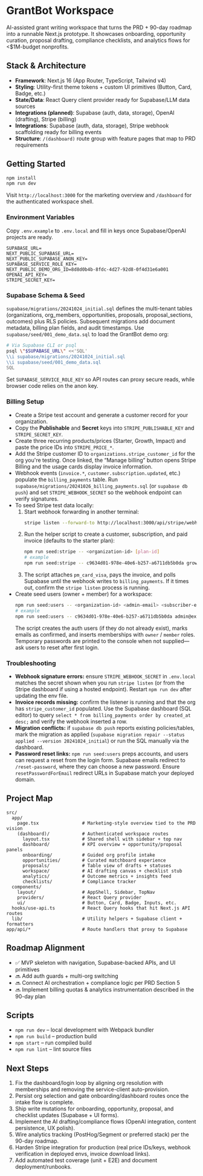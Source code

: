 # GrantBot Workspace

AI-assisted grant writing workspace that turns the PRD + 90-day roadmap into a runnable Next.js prototype. It showcases onboarding, opportunity curation, proposal drafting, compliance checklists, and analytics flows for <$1M-budget nonprofits.

## Stack & Architecture
- **Framework**: Next.js 16 (App Router, TypeScript, Tailwind v4)
- **Styling**: Utility-first theme tokens + custom UI primitives (Button, Card, Badge, etc.)
- **State/Data**: React Query client provider ready for Supabase/LLM data sources
- **Integrations (planned)**: Supabase (auth, data, storage), OpenAI (drafting), Stripe (billing)
 - **Integrations**: Supabase (auth, data, storage), Stripe webhook scaffolding ready for billing events
- **Structure**: `/(dashboard)` route group with feature pages that map to PRD requirements

## Getting Started
```bash
npm install
npm run dev
```
Visit `http://localhost:3000` for the marketing overview and `/dashboard` for the authenticated workspace shell.

### Environment Variables
Copy `.env.example` to `.env.local` and fill in keys once Supabase/OpenAI projects are ready.
```
SUPABASE_URL=
NEXT_PUBLIC_SUPABASE_URL=
NEXT_PUBLIC_SUPABASE_ANON_KEY=
SUPABASE_SERVICE_ROLE_KEY=
NEXT_PUBLIC_DEMO_ORG_ID=8d8d0b4b-8fdc-4d27-92d8-0f4d31e6a001
OPENAI_API_KEY=
STRIPE_SECRET_KEY=
```

### Supabase Schema & Seed
`supabase/migrations/20241024_initial.sql` defines the multi-tenant tables (organizations, org_members, opportunities, proposals, proposal_sections, outcomes) plus RLS policies. Subsequent migrations add document metadata, billing plan fields, and audit timestamps. Use `supabase/seed/001_demo_data.sql` to load the GrantBot demo org:
```bash
# Via Supabase CLI or psql
psql \"$SUPABASE_URL\" <<'SQL'
\\i supabase/migrations/20241024_initial.sql
\\i supabase/seed/001_demo_data.sql
SQL
```
Set `SUPABASE_SERVICE_ROLE_KEY` so API routes can proxy secure reads, while browser code relies on the anon key.

### Billing Setup
- Create a Stripe test account and generate a customer record for your organization.
- Copy the **Publishable** and **Secret** keys into `STRIPE_PUBLISHABLE_KEY` and `STRIPE_SECRET_KEY`.
- Create three recurring products/prices (Starter, Growth, Impact) and paste the price IDs into `STRIPE_PRICE_*`.
- Add the Stripe customer ID to `organizations.stripe_customer_id` for the org you're testing. Once linked, the “Manage billing” button opens Stripe Billing and the usage cards display invoice information.
- Webhook events (`invoice.*`, `customer.subscription.updated`, etc.) populate the `billing_payments` table. Run `supabase/migrations/20241026_billing_payments.sql` (or `supabase db push`) and set `STRIPE_WEBHOOK_SECRET` so the webhook endpoint can verify signatures.
- To seed Stripe test data locally:
  1. Start webhook forwarding in another terminal:
     ```bash
     stripe listen --forward-to http://localhost:3000/api/stripe/webhook
     ```
  2. Run the helper script to create a customer, subscription, and paid invoice (defaults to the starter plan):
     ```bash
     npm run seed:stripe -- <organization-id> [plan-id]
     # example
     npm run seed:stripe -- c9634d01-978e-40e6-b257-a6711db5b0da growth
     ```
  3. The script attaches `pm_card_visa`, pays the invoice, and polls Supabase until the webhook writes to `billing_payments`. If it times out, confirm the `stripe listen` process is running.
- Create seed users (owner + member) for a workspace:
  ```bash
  npm run seed:users -- <organization-id> <admin-email> <subscriber-email> [admin-password] [subscriber-password]
  # example
  npm run seed:users -- c9634d01-978e-40e6-b257-a6711db5b0da admin@example.com user@example.com
  ```
  The script creates the auth users (if they do not already exist), marks emails as confirmed, and inserts memberships with `owner` / `member` roles. Temporary passwords are printed to the console when not supplied—ask users to reset after first login.

### Troubleshooting
- **Webhook signature errors:** ensure `STRIPE_WEBHOOK_SECRET` in `.env.local` matches the secret shown when you run `stripe listen` (or from the Stripe dashboard if using a hosted endpoint). Restart `npm run dev` after updating the env file.
- **Invoice records missing:** confirm the listener is running and that the org has `stripe_customer_id` populated. Use the Supabase dashboard (SQL editor) to query `select * from billing_payments order by created_at desc;` and verify the webhook inserted a row.
- **Migration conflicts:** if `supabase db push` reports existing policies/tables, mark the migration as applied (`supabase migration repair --status applied --version 20241024_initial`) or run the SQL manually via the dashboard.
- **Password reset links:** `npm run seed:users` preps accounts, and users can request a reset from the login form. Supabase emails redirect to `/reset-password`, where they can choose a new password. Ensure `resetPasswordForEmail` redirect URLs in Supabase match your deployed domain.

## Project Map
```
src/
  app/
    page.tsx                # Marketing-style overview tied to the PRD vision
    (dashboard)/            # Authenticated workspace routes
      layout.tsx            # Shared shell with sidebar + top nav
      dashboard/            # KPI overview + opportunity/proposal panels
      onboarding/           # Guided org profile intake
      opportunities/        # Curated matchboard experience
      proposals/            # Table view of drafts + statuses
      workspace/            # AI drafting canvas + checklist stub
      analytics/            # Outcome metrics + insights feed
      checklists/           # Compliance tracker
  components/
    layout/                 # AppShell, Sidebar, TopNav
    providers/              # React Query provider
    ui/                     # Button, Card, Badge, Inputs, etc.
  hooks/use-api.ts          # React Query hooks that hit Next.js API routes
  lib/                      # Utility helpers + Supabase client + formatters
app/api/*                   # Route handlers that proxy to Supabase
```

## Roadmap Alignment
- ✅ MVP skeleton with navigation, Supabase-backed APIs, and UI primitives
- 🔜 Add auth guards + multi-org switching
- 🔜 Connect AI orchestration + compliance logic per PRD Section 5
- 🔜 Implement billing quotas & analytics instrumentation described in the 90-day plan

## Scripts
- `npm run dev` – local development with Webpack bundler
- `npm run build` – production build
- `npm start` – run compiled build
- `npm run lint` – lint source files

## Next Steps
1. Fix the dashboard/login loop by aligning org resolution with memberships and removing the service-client auto-provision.
2. Persist org selection and gate onboarding/dashboard routes once the intake flow is complete.
3. Ship write mutations for onboarding, opportunity, proposal, and checklist updates (Supabase + UI forms).
4. Implement the AI drafting/compliance flows (OpenAI integration, content persistence, UX polish).
5. Wire analytics tracking (PostHog/Segment or preferred stack) per the 90-day roadmap.
6. Harden Stripe integration for production (real price IDs/keys, webhook verification in deployed envs, invoice download links).
7. Add automated test coverage (unit + E2E) and document deployment/runbooks.
